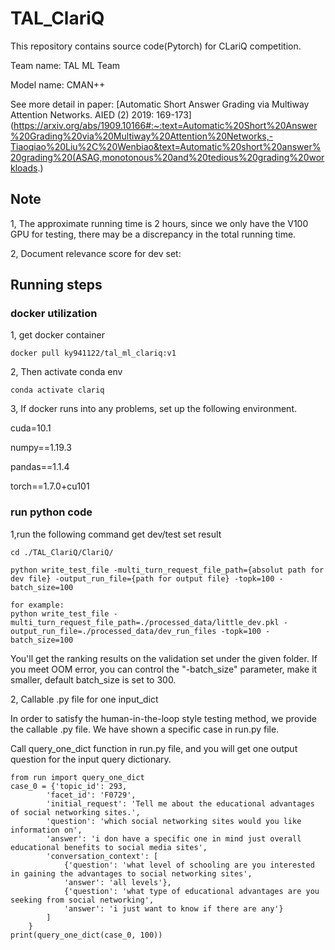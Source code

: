# TAL_ClariQ

This repository contains source code(Pytorch) for CLariQ competition.

Team name: TAL ML Team

Model name: CMAN++

See more detail in paper: 
[Automatic Short Answer Grading via Multiway Attention Networks. AIED (2) 2019: 169-173](https://arxiv.org/abs/1909.10166#:~:text=Automatic%20Short%20Answer%20Grading%20via%20Multiway%20Attention%20Networks,-Tiaoqiao%20Liu%2C%20Wenbiao&text=Automatic%20short%20answer%20grading%20(ASAG,monotonous%20and%20tedious%20grading%20workloads.)


## Note
1, The approximate running time is 2 hours, since we only have the V100 GPU for testing, there may be a discrepancy in the total running time.

2, Document relevance score for dev set:

## Running steps

### docker utilization

1, get docker container

```
docker pull ky941122/tal_ml_clariq:v1
```

2, Then activate conda env

```
conda activate clariq
```

3, If docker runs into any problems, set up the following environment.

cuda=10.1

numpy==1.19.3

pandas==1.1.4

torch==1.7.0+cu101


### run python code

1,run the following command get dev/test set result
```
cd ./TAL_ClariQ/ClariQ/

python write_test_file -multi_turn_request_file_path={absolut path for dev file} -output_run_file={path for output file} -topk=100 -batch_size=100

for example:
python write_test_file -multi_turn_request_file_path=./processed_data/little_dev.pkl -output_run_file=./processed_data/dev_run_files -topk=100 -batch_size=100
```

You'll get the ranking results on the validation set under the given folder. If you meet OOM error, you can control the "-batch_size" parameter, make it smaller, default batch_size is set to 300.


2, Callable .py file for one input_dict

In order to satisfy the human-in-the-loop style testing method, we provide the callable .py file. We have shown a specific case in run.py file.

Call query_one_dict function in run.py file, and you will get one output question for the input query dictionary.

```
from run import query_one_dict
case_0 = {'topic_id': 293,
        'facet_id': 'F0729',
        'initial_request': 'Tell me about the educational advantages of social networking sites.',
        'question': 'which social networking sites would you like information on',
        'answer': 'i don have a specific one in mind just overall educational benefits to social media sites',
        'conversation_context': [
            {'question': 'what level of schooling are you interested in gaining the advantages to social networking sites',
            'answer': 'all levels'},
            {'question': 'what type of educational advantages are you seeking from social networking',
            'answer': 'i just want to know if there are any'}
        ]
    }
print(query_one_dict(case_0, 100))
```